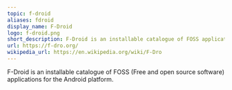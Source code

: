 ```yaml
---
topic: f-droid
aliases: fdroid
display_name: F-Droid
logo: f-droid.png
short_description: F-Droid is an installable catalogue of FOSS applications for the Android platform.
url: https://f-dro.org/
wikipedia_url: https://en.wikipedia.org/wiki/F-Dro
---
```

F-Droid is an installable catalogue of FOSS (Free and open source software) applications for the Android platform.
